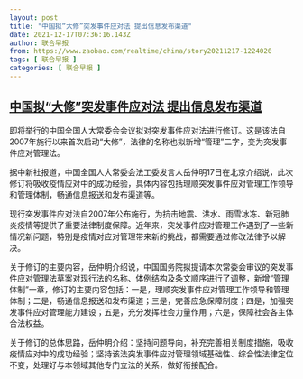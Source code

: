 ```yaml
---
layout: post
title: "中国拟“大修”突发事件应对法 提出信息发布渠道"
date: 2021-12-17T07:36:16.143Z
author: 联合早报
from: https://www.zaobao.com/realtime/china/story20211217-1224020
tags: [ 联合早报 ]
categories: [ 联合早报 ]
---
```

<!--1639751400000-->
[中国拟“大修”突发事件应对法 提出信息发布渠道](https://www.zaobao.com/realtime/china/story20211217-1224020)
------

<div>
<p>即将举行的中国全国人大常委会会议拟对突发事件应对法进行修订。这是该法自2007年施行以来首次启动“大修”，法律的名称也拟新增“管理”二字，变为突发事件应对管理法。</p><p>据中新社报道，中国全国人大常委会法工委发言人岳仲明17日在北京介绍说，此次修订将吸收疫情应对中的成功经验，具体内容包括理顺突发事件应对管理工作领导和管理体制，畅通信息报送和发布渠道等。</p><p>现行突发事件应对法自2007年公布施行，为抗击地震、洪水、雨雪冰冻、新冠肺炎疫情等提供了重要法律制度保障。近年来，突发事件应对管理工作遇到了一些新情况新问题，特别是疫情对应对管理带来新的挑战，都需要通过修改法律予以解决。</p><section id="imu"><div id="dfp-ad-imu1">        </div></section><p>关于修订的主要内容，岳仲明介绍说，中国国务院拟提请本次常委会审议的突发事件应对管理法草案对现行法的名称、体例结构及条文顺序进行了调整，新增“管理体制”一章，修订的主要内容包括：一是，理顺突发事件应对管理工作领导和管理体制；二是，畅通信息报送和发布渠道；三是，完善应急保障制度；四是，加强突发事件应对管理能力建设；五是，充分发挥社会力量作用；六是，保障社会各主体合法权益。</p><p>关于修订的总体思路，岳仲明介绍：坚持问题导向，补充完善相关制度措施，吸收疫情应对中的成功经验；坚持该法突发事件应对管理领域基础性、综合性法律定位不变，处理好与本领域其他专门立法的关系，做好衔接配合。</p>      <div class="cx_paywall_placeholder" id="sph_cdp_40"></div>
</div>
